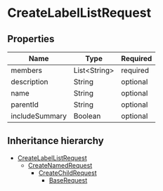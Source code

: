 

# CreateLabelListRequest

## Properties

Name | Type | Required
-------- | -------- | --------
members | List&lt;String&gt; | required
description | String | optional
name | String | optional
parentId | String | optional
includeSummary | Boolean | optional




## Inheritance hierarchy


* [CreateLabelListRequest](CreateLabelListRequest.md)
    * [CreateNamedRequest](CreateNamedRequest.md)
        * [CreateChildRequest](CreateChildRequest.md)
            * [BaseRequest](BaseRequest.md)

